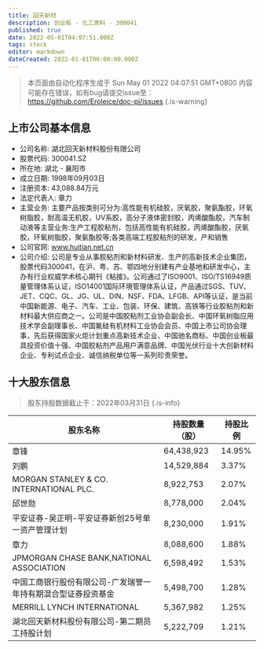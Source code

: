 ```yaml
---
title: 回天新材
description: 创业板 - 化工原料 - 300041
published: true
date: 2022-05-01T04:07:51.000Z
tags: stock
editor: markdown
dateCreated: 2022-01-01T00:00:00.000Z
---
```


> 本页面由自动化程序生成于 Sun May 01 2022 04:07:51 GMT+0800
> 内容可能存在错误，如有bug请提交issue至：https://github.com/Eroleice/doc-pi/issues
{.is-warning}

## 上市公司基本信息
- 公司名称: 湖北回天新材料股份有限公司
- 股票代码: 300041.SZ
- 所在地: 湖北 - 襄阳市
- 成立日期: 1998年09月03日
- 注册资本: 43,088.84万元
- 法定代表人: 章力
- 主营业务: 主要产品按类别可分为:高性能有机硅胶，厌氧胶，聚氨酯胶，环氧树脂胶，耐高温无机胶，UV系胶，高分子液体密封胶，丙烯酸酯胶，汽车制动液等主营业务:生产工程胶粘剂，包括高性能有机硅胶，丙烯酸酯胶，厌氧胶，环氧树脂胶，聚氨酯胶等;各类高端工程胶粘剂的研发，产和销售
- 公司官网: www.huitian.net.cn
- 公司介绍: 公司是专业从事胶粘剂和新材料研发、生产的高新技术企业集团，股票代码300041，在沪、粤、苏、鄂四地分别建有产业基地和研发中心，主办有行业权威学术核心期刊《粘接》。公司通过了ISO9001、ISO/TS16949质量管理体系认证，ISO14001国际环境管理体系认证，产品通过SGS、TUV、JET、CQC、GL、JG、UL、DIN、NSF、FDA、LFGB、API等认证，是当前中国新能源、电子、汽车、工业、包装、环保、建筑、高铁等行业胶粘剂和新材料最大供应商之一。公司是中国胶粘剂工业协会副会长、中国环氧树脂应用技术学会副理事长、中国氟硅有机材料工业协会会员、中国上市公司协会理事，先后获得国家火炬计划重点高新技术企业、中国驰名商标、中国创业板最具投资价值十强、中国胶粘剂产品用户满意品牌、中国光伏行业十大创新材料企业、专利试点企业、诚信纳税单位等一系列珍贵荣誉。


## 十大股东信息
> 股东持股数据截止于：2022年03月31日
{.is-info}

| 股东名称 | 持股数量（股） | 持股比例 |
| --- | --- | --- |
| 章锋 | 64,438,923 | 14.95% |
| 刘鹏 | 14,529,884 | 3.37% |
| MORGAN STANLEY & CO. INTERNATIONAL PLC. | 8,922,753 | 2.07% |
| 邱世勋 | 8,778,000 | 2.04% |
| 平安证券-吴正明-平安证券新创25号单一资产管理计划 | 8,230,000 | 1.91% |
| 章力 | 8,088,600 | 1.88% |
| JPMORGAN CHASE BANK,NATIONAL ASSOCIATION | 6,598,492 | 1.53% |
| 中国工商银行股份有限公司-广发瑞誉一年持有期混合型证券投资基金 | 5,498,700 | 1.28% |
| MERRILL LYNCH INTERNATIONAL | 5,367,982 | 1.25% |
| 湖北回天新材料股份有限公司-第二期员工持股计划 | 5,222,709 | 1.21% |




